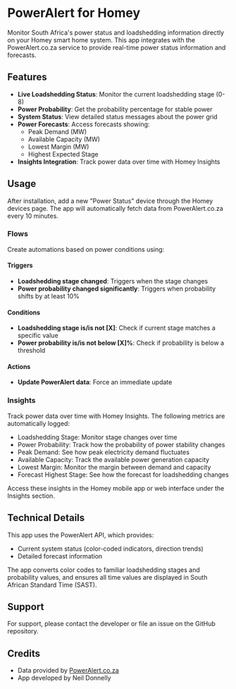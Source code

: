 # PowerAlert for Homey

Monitor South Africa's power status and loadshedding information directly on your Homey smart home system. This app integrates with the PowerAlert.co.za service to provide real-time power status information and forecasts.

## Features

- **Live Loadshedding Status**: Monitor the current loadshedding stage (0-8)
- **Power Probability**: Get the probability percentage for stable power
- **System Status**: View detailed status messages about the power grid
- **Power Forecasts**: Access forecasts showing:
  - Peak Demand (MW)
  - Available Capacity (MW)
  - Lowest Margin (MW) 
  - Highest Expected Stage
- **Insights Integration**: Track power data over time with Homey Insights

## Usage

After installation, add a new "Power Status" device through the Homey devices page. The app will automatically fetch data from PowerAlert.co.za every 10 minutes.

### Flows

Create automations based on power conditions using:

#### Triggers
- **Loadshedding stage changed**: Triggers when the stage changes
- **Power probability changed significantly**: Triggers when probability shifts by at least 10%

#### Conditions
- **Loadshedding stage is/is not [X]**: Check if current stage matches a specific value
- **Power probability is/is not below [X]%**: Check if probability is below a threshold

#### Actions
- **Update PowerAlert data**: Force an immediate update

### Insights

Track power data over time with Homey Insights. The following metrics are automatically logged:

- Loadshedding Stage: Monitor stage changes over time
- Power Probability: Track how the probability of power stability changes
- Peak Demand: See how peak electricity demand fluctuates
- Available Capacity: Track the available power generation capacity
- Lowest Margin: Monitor the margin between demand and capacity
- Forecast Highest Stage: See how the forecast for loadshedding changes

Access these insights in the Homey mobile app or web interface under the Insights section.

## Technical Details

This app uses the PowerAlert API, which provides:
- Current system status (color-coded indicators, direction trends)
- Detailed forecast information

The app converts color codes to familiar loadshedding stages and probability values, and ensures all time values are displayed in South African Standard Time (SAST).

## Support

For support, please contact the developer or file an issue on the GitHub repository.

## Credits

- Data provided by [PowerAlert.co.za](https://www.poweralert.co.za/)
- App developed by Neil Donnelly